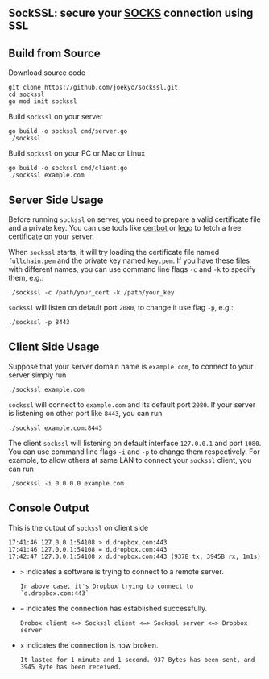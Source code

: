 ## SockSSL: secure your [SOCKS][wiki] connection using SSL

## Build from Source

Download source code

```shell
git clone https://github.com/joekyo/sockssl.git
cd sockssl
go mod init sockssl
```

Build `sockssl` on your server

```shell
go build -o sockssl cmd/server.go
./sockssl
```

Build `sockssl` on your PC or Mac or Linux

```shell
go build -o sockssl cmd/client.go
./sockssl example.com
```

## Server Side Usage

Before running `sockssl` on server, you need to prepare a valid certificate file and a private key.
You can use tools like [certbot] or [lego] to fetch a free certificate on your server.

When `sockssl` starts, it will try loading the certificate file named `fullchain.pem` and the private key named `key.pem`.
If you have these files with different names, you can use command line flags `-c` and `-k` to specify them, e.g.:

```shell
./sockssl -c /path/your_cert -k /path/your_key
```

`sockssl` will listen on default port `2080`, to change it use flag `-p`, e.g.:

```shell
./sockssl -p 8443
```

## Client Side Usage

Suppose that your server domain name is `example.com`, to connect to your server simply run

```shell
./sockssl example.com
```

`sockssl` will connect to `example.com` and its default port `2080`. If your server is listening on other port like `8443`, you can run

```shell
./sockssl example.com:8443
```

The client `sockssl` will listening on default interface `127.0.0.1` and port `1080`.
You can use command line flags `-i` and `-p` to change them respectively.
For example, to allow others at same LAN to connect your `sockssl` client, you can run

```shell
./sockssl -i 0.0.0.0 example.com
```

## Console Output

This is the output of `sockssl` on client side

```shell
17:41:46 127.0.0.1:54108 > d.dropbox.com:443
17:41:46 127.0.0.1:54108 = d.dropbox.com:443
17:42:47 127.0.0.1:54108 x d.dropbox.com:443 (937B tx, 3945B rx, 1m1s)
```

- `>` indicates a software is trying to connect to a remote server.

      In above case, it's Dropbox trying to connect to `d.dropbox.com:443`

- `=` indicates the connection has established successfully.

      Drobox client <=> Sockssl client <=> Sockssl server <=> Dropbox server

- `x` indicates the connection is now broken.

      It lasted for 1 minute and 1 second. 937 Bytes has been sent, and 3945 Byte has been received.


[wiki]: https://en.wikipedia.org/wiki/SOCKS
[certbot]: https://certbot.eff.org/
[lego]: https://github.com/go-acme/lego/

